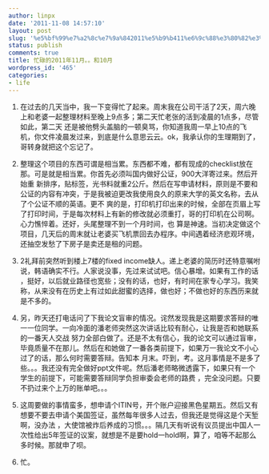 ```yaml
---
author: linpx
date: '2011-11-08 14:57:10'
layout: post
slug: '%e5%bf%99%e7%a2%8c%e7%9a%842011%e5%b9%b411%e6%9c%88%e3%80%82%e3%80%82%e5%92%8c10%e6%9c%88'
status: publish
comments: true
title: 忙碌的2011年11月。。和10月
wordpress_id: '465'
categories:
- life
---
```


1. 在过去的几天当中，我一下变得忙了起来。周末我在公司干活了2天，周六晚上和老婆一起整理材料至晚上9点多；第二天忙老张的活到凌晨的1点多，尽管如此，第二天
还是被他劈头盖脑的一顿臭骂，你知道我周一早上10点的飞机，你文件凌晨发过来，到底是什么意思云云。ok，我承认你的生理期到了，哥转身就把这个忘记了。

2. 整理这个项目的东西可谓是相当累。东西都不难，都有现成的checklist放在那。可是就是相当累。你首先必须叫国内做好公证，900大洋寄过来。然后开始重
新排序，贴标签，光书料就重2公斤。然后在写申请材料，原则是不要和公证的内容有冲突，于是我被迫更改我使用良久的原来大学的英文名称，去从了个公证不顺的英语。更不
爽的是，打印机打印出来的时候，全部在页眉上写了打印时间，于是每次材料上有新的修改就必须重打，哥的打印机在公司啊。心力憔悴着。还好，头尾整理不到一个月时间，也
算是神速。当初决定做这个项目，几天后的周末就让老婆买飞机票回去办程序。中间遇着经济悲观环境，还抽空发愁了下房子是卖还是租的问题。

3. 2礼拜前突然听到楼上7楼的fixed income缺人。递上老婆的简历时还特意嘱咐说，韩语确实不行。人家说没事，先过来试试吧。信心暴增。如果有工作的话
，挺好，以后就业路径也宽些；没有的话，也好，有时间在家专心学习。我笑称，从来没有在历史上有过如此甜蜜的选择，做也好；不做也好的东西历来就是不多的。

4. 另，昨天还打电话问了下我论文盲审的情况。诧然发现我是这期要求答辩的唯一一位同学。一向冷面的潘老师突然这次讲话比较有耐心，让我是否和她联系的一番天人交战
努力全部白做了。还是不太有信心，我的论文可以通过盲审，毕竟质量不在那儿。然后在和她做了一番各类前提下，如果万一我论文不小心过了的话，那么何时需要答辩。告知本
月末。吓到，考。这月事情是不是多了些。。。我还没有完全做好ppt文件呢。然后潘老师略微透露下，如果只有一个学生的前提下，可能需要答辩同学负担审委会老师的路费
，完全没问题。只要不扔过来个上万的账单吧。。。

5. 这周要做的事情蛮多，想申请个ITIN号，开个账户迎接黑色星期五。然后又有想要不要去申请个美国签证，虽然每年很多人过去，但我还是觉得这是个天堑啊，没办法
，大使馆被炸后养成的习惯。。。隔几天有听说有议员提出中国人一次性给出5年签证的议案，就想是不是要hold一hold啊，算了，咱等不起那么多时候。那就申了呗。

6. 忙。

